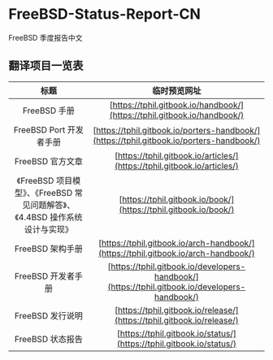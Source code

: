 # FreeBSD-Status-Report-CN
FreeBSD 季度报告中文

## 翻译项目一览表

|                                     标题                                     | 临时预览网址 |
| :-----------------------------------------------------------------------------: | :------------: |
|                                 FreeBSD 手册                                 |       [https://tphil.gitbook.io/handbook/](https://tphil.gitbook.io/handbook/)       |
|                            FreeBSD Port 开发者手册                            |       [https://tphil.gitbook.io/porters-handbook/](https://tphil.gitbook.io/porters-handbook/)       |
|                               FreeBSD 官方文章                               |       [https://tphil.gitbook.io/articles/](https://tphil.gitbook.io/articles/)       |
| 《FreeBSD 项目模型》、《FreeBSD 常见问题解答》、《4.4BSD 操作系统设计与实现》 |       [https://tphil.gitbook.io/book/](https://tphil.gitbook.io/book/)       |
|                               FreeBSD 架构手册                               |       [https://tphil.gitbook.io/arch-handbook/](https://tphil.gitbook.io/arch-handbook/)       |
|                              FreeBSD 开发者手册                              |       [https://tphil.gitbook.io/developers-handbook/](https://tphil.gitbook.io/developers-handbook/)       |
|                               FreeBSD 发行说明                               |       [https://tphil.gitbook.io/release/](https://tphil.gitbook.io/release/)       |
|                               FreeBSD 状态报告                               |       [https://tphil.gitbook.io/status/](https://tphil.gitbook.io/status/)       |
